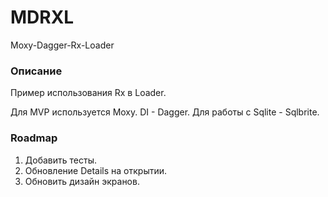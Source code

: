 # MDRXL
Moxy-Dagger-Rx-Loader

### Описание
Пример использования Rx в Loader.

Для MVP используется Moxy. DI - Dagger. Для работы с Sqlite - Sqlbrite.

### Roadmap
1. Добавить тесты.
2. Обновление Details на открытии.
3. Обновить дизайн экранов.